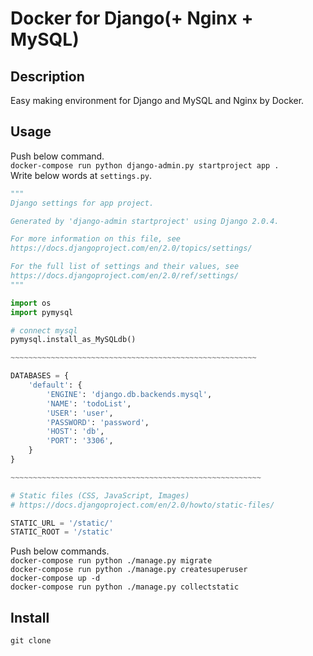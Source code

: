 # Docker for Django(+ Nginx + MySQL)

## Description
Easy making environment for Django and MySQL and Nginx by Docker.

## Usage
Push below command.  
`docker-compose run python django-admin.py startproject app .`  
Write below words at `settings.py`.  
```settings.py
"""
Django settings for app project.

Generated by 'django-admin startproject' using Django 2.0.4.

For more information on this file, see
https://docs.djangoproject.com/en/2.0/topics/settings/

For the full list of settings and their values, see
https://docs.djangoproject.com/en/2.0/ref/settings/
"""

import os
import pymysql

# connect mysql
pymysql.install_as_MySQLdb()

~~~~~~~~~~~~~~~~~~~~~~~~~~~~~~~~~~~~~~~~~~~~~~~~~~~~~~~

DATABASES = {
    'default': {
        'ENGINE': 'django.db.backends.mysql',
        'NAME': 'todoList',
        'USER': 'user',
        'PASSWORD': 'password',
        'HOST': 'db',
        'PORT': '3306',
    }
}

~~~~~~~~~~~~~~~~~~~~~~~~~~~~~~~~~~~~~~~~~~~~~~~~~~~~~~~~

# Static files (CSS, JavaScript, Images)
# https://docs.djangoproject.com/en/2.0/howto/static-files/

STATIC_URL = '/static/'
STATIC_ROOT = '/static'
```

Push below commands.  
`docker-compose run python ./manage.py migrate`  
`docker-compose run python ./manage.py createsuperuser`  
`docker-compose up -d`  
`docker-compose run python ./manage.py collectstatic`

## Install
`git clone `
